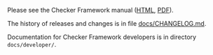Please see the Checker Framework manual
([HTML](https://checkerframework.org/manual/),
[PDF](https://checkerframework.org/manual/checker-framework-manual.pdf)).

The history of releases and changes is in file
[docs/CHANGELOG.md](docs/CHANGELOG.md).

Documentation for Checker Framework developers
is in directory `docs/developer/`.
